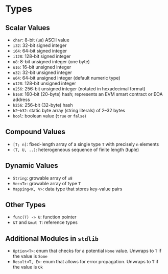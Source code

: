 # Types

## Scalar Values

- `char`: 8-bit (`u8`) ASCII value
- `i32`: 32-bit signed integer
- `i64`: 64-bit signed integer
- `i128`: 128-bit signed integer
- `u8`: 8-bit unsigned integer (one byte)
- `u16`: 16-bit unsigned integer
- `u32`: 32-bit unsigned integer
- `u64`: 64-bit unsigned integer (default numeric type)
- `u128`: 128-bit unsigned integer
- `u256`: 256-bit unsigned integer (notated in hexadecimal format)
- `h160`: 160-bit (20-byte) hash; represents an EVM smart contract or EOA address
- `h256`: 256-bit (32-byte) hash
- `b2`–`b32`: static byte array (string literals) of 2–32 bytes
- `bool`: boolean value (`true` or `false`)

## Compound Values

- `[T; n]`: fixed-length array of a single type `T` with precisely `n` elements
- `(T, U, ..)`: heterogeneous sequence of finite length (tuple)

## Dynamic Values

- `String`: growable array of `u8`
- `Vec<T>`: growable array of type `T`
- `Mapping<K, V>`: data type that stores key-value pairs

## Other Types

- `func(T) -> U`: function pointer
- `&T` and `&mut T`: reference types

## Additional Modules in `stdlib`

- `Option<T>`: enum that checks for a potential `None` value. Unwraps to `T` if the value is `Some`
- `Result<T, E>`: enum that allows for error propagation.  Unwraps to `T` if the value is `Ok`
